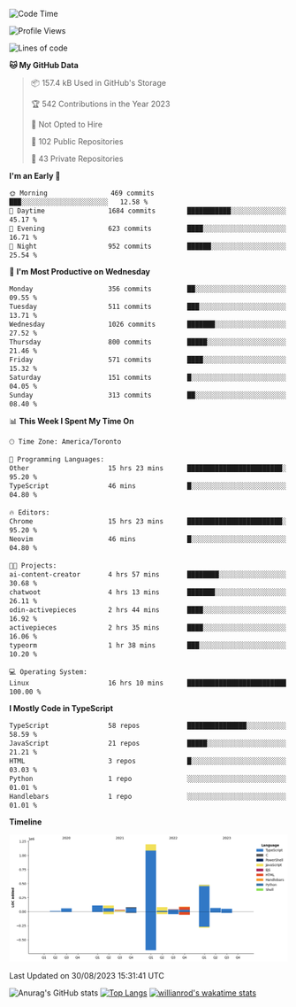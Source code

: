 <!--START_SECTION:waka-->
![Code Time](http://img.shields.io/badge/Code%20Time-510%20hrs%2041%20mins-blue)

![Profile Views](http://img.shields.io/badge/Profile%20Views-0-blue)

![Lines of code](https://img.shields.io/badge/From%20Hello%20World%20I%27ve%20Written-2.4%20million%20lines%20of%20code-blue)

**🐱 My GitHub Data** 

> 📦 157.4 kB Used in GitHub's Storage 
 > 
> 🏆 542 Contributions in the Year 2023
 > 
> 🚫 Not Opted to Hire
 > 
> 📜 102 Public Repositories 
 > 
> 🔑 43 Private Repositories 
 > 
**I'm an Early 🐤** 

```text
🌞 Morning                469 commits         ███░░░░░░░░░░░░░░░░░░░░░░   12.58 % 
🌆 Daytime                1684 commits        ███████████░░░░░░░░░░░░░░   45.17 % 
🌃 Evening                623 commits         ████░░░░░░░░░░░░░░░░░░░░░   16.71 % 
🌙 Night                  952 commits         ██████░░░░░░░░░░░░░░░░░░░   25.54 % 
```
📅 **I'm Most Productive on Wednesday** 

```text
Monday                   356 commits         ██░░░░░░░░░░░░░░░░░░░░░░░   09.55 % 
Tuesday                  511 commits         ███░░░░░░░░░░░░░░░░░░░░░░   13.71 % 
Wednesday                1026 commits        ███████░░░░░░░░░░░░░░░░░░   27.52 % 
Thursday                 800 commits         █████░░░░░░░░░░░░░░░░░░░░   21.46 % 
Friday                   571 commits         ████░░░░░░░░░░░░░░░░░░░░░   15.32 % 
Saturday                 151 commits         █░░░░░░░░░░░░░░░░░░░░░░░░   04.05 % 
Sunday                   313 commits         ██░░░░░░░░░░░░░░░░░░░░░░░   08.40 % 
```


📊 **This Week I Spent My Time On** 

```text
🕑︎ Time Zone: America/Toronto

💬 Programming Languages: 
Other                    15 hrs 23 mins      ████████████████████████░   95.20 % 
TypeScript               46 mins             █░░░░░░░░░░░░░░░░░░░░░░░░   04.80 % 

🔥 Editors: 
Chrome                   15 hrs 23 mins      ████████████████████████░   95.20 % 
Neovim                   46 mins             █░░░░░░░░░░░░░░░░░░░░░░░░   04.80 % 

🐱‍💻 Projects: 
ai-content-creator       4 hrs 57 mins       ████████░░░░░░░░░░░░░░░░░   30.68 % 
chatwoot                 4 hrs 13 mins       ███████░░░░░░░░░░░░░░░░░░   26.11 % 
odin-activepieces        2 hrs 44 mins       ████░░░░░░░░░░░░░░░░░░░░░   16.92 % 
activepieces             2 hrs 35 mins       ████░░░░░░░░░░░░░░░░░░░░░   16.06 % 
typeorm                  1 hr 38 mins        ███░░░░░░░░░░░░░░░░░░░░░░   10.20 % 

💻 Operating System: 
Linux                    16 hrs 10 mins      █████████████████████████   100.00 % 
```

**I Mostly Code in TypeScript** 

```text
TypeScript               58 repos            ███████████████░░░░░░░░░░   58.59 % 
JavaScript               21 repos            █████░░░░░░░░░░░░░░░░░░░░   21.21 % 
HTML                     3 repos             █░░░░░░░░░░░░░░░░░░░░░░░░   03.03 % 
Python                   1 repo              ░░░░░░░░░░░░░░░░░░░░░░░░░   01.01 % 
Handlebars               1 repo              ░░░░░░░░░░░░░░░░░░░░░░░░░   01.01 % 
```



**Timeline**

![Lines of Code chart](https://raw.githubusercontent.com/wise-introvert/wise-introvert/master/assets/bar_graph.png)


 Last Updated on 30/08/2023 15:31:41 UTC
<!--END_SECTION:waka-->

![Anurag's GitHub stats](https://github-readme-stats.vercel.app/api?username=wise-introvert&count_private=true&show_icons=true)
[![Top Langs](https://github-readme-stats.vercel.app/api/top-langs/?username=wise-introvert&langs_count=10)](https://github.com/anuraghazra/github-readme-stats)
[![willianrod's wakatime stats](https://github-readme-stats.vercel.app/api/wakatime?username=wiseintrovert)](https://github.com/anuraghazra/github-readme-stats)
